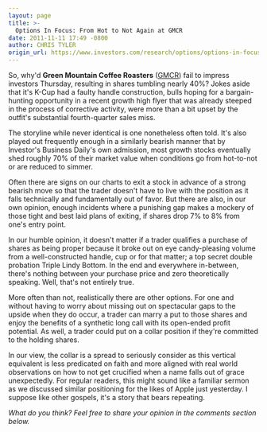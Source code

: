 ```yaml
---
layout: page
title: >-
  Options In Focus: From Hot to Not Again at GMCR
date: 2011-11-11 17:49 -0800
author: CHRIS TYLER
origin_url: https://www.investors.com/research/options/options-in-focus-from-hot-to-not-again-at-gmcr/
---
```






So, why'd **Green Mountain Coffee Roasters** ([GMCR](https://research.investors.com/quote.aspx?symbol=GMCR)) fail to impress investors Thursday, resulting in shares tumbling nearly 40%? Jokes aside that it's K-Cup had a faulty handle construction, bulls hoping for a bargain-hunting opportunity in a recent growth high flyer that was already steeped in the process of corrective activity, were more than a bit upset by the outfit's substantial fourth-quarter sales miss. 

  

The storyline while never identical is one nonetheless often told. It's also played out frequently enough in a similarly bearish manner that by Investor's Business Daily's own admission, most growth stocks eventually shed roughly 70% of their market value when conditions go from hot-to-not or are reduced to simmer. 

  

Often there are signs on our charts to exit a stock in advance of a strong bearish move so that the trader doesn't have to live with the position as it falls technically and fundamentally out of favor. But there are also, in our own opinion, enough incidents where a punishing gap makes a mockery of those tight and best laid plans of exiting, if shares drop 7% to 8% from one's entry point. 

  

In our humble opinion, it doesn't matter if a trader qualifies a purchase of shares as being proper because it broke out on eye candy-pleasing volume from a well-constructed handle, cup or for that matter; a top secret double probation Triple Lindy Bottom. In the end and everywhere in-between, there's nothing between your purchase price and zero theoretically speaking. Well, that's not entirely true.

  

More often than not, realistically there are other options. For one and without having to worry about missing out on spectacular gaps to the upside when they do occur, a trader can marry a put to those shares and enjoy the benefits of a synthetic long call with its open-ended profit potential. As well, a trader could put on a collar position if they're committed to the holding shares. 

  

In our view, the collar is a spread to seriously consider as this vertical equivalent is less predicated on faith and more aligned with real world observations on how to not get crucified when a name falls out of grace unexpectedly. For regular readers, this might sound like a familiar sermon as we discussed similar positioning for the likes of Apple just yesterday. I suppose like other gospels, it's a story that bears repeating.

  

*What do you think? Feel free to share your opinion in the comments section below.*




